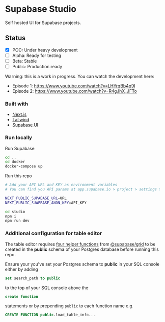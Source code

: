 # Supabase Studio

Self hosted UI for Supabase projects.

## Status

- [x] POC: Under heavy development
- [ ] Alpha: Ready for testing
- [ ] Beta: Stable
- [ ] Public: Production ready

Warning: this is a work in progress. You can watch the development here:

- Episode 1: https://www.youtube.com/watch?v=LHYrqBb4q9I
- Episode 2: https://www.youtube.com/watch?v=R4gJhX_JFTo

### Built with

- [Next.js](https://nextjs.org/)
- [Tailwind](https://tailwindcss.com/)
- [Supabase UI](https://ui.supabase.io/)

### Run locally

Run Supabase

```bash
cd ..
cd docker
docker-compose up
```

Run this repo

```bash
# Add your API URL and KEY as environment variables
# You can find you API params at app.supabase.io > project > settings > API

NEXT_PUBLIC_SUPABASE_URL=URL
NEXT_PUBLIC_SUAPBASE_ANON_KEY=API_KEY

cd studio
npm i
npm run dev
```

### Additional configuration for table editor

The table editor requires [four helper functions](https://github.com/supabase/grid/blob/develop/FUNCTIONS.md) from [@supabase/grid](https://github.com/supabase/grid) to be created in the **public** schema of your Postgres database
before running this repo.

Ensure your you've set your Postgres schema to **public** in your SQL console either by adding

```sql
set search_path to public
```

to the top of your SQL console above the

```sql
create function
```

statements or by prepending `public` to each function name e.g.

```sql
CREATE FUNCTION public.load_table_info...
```
